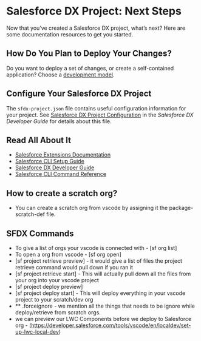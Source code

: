 # Salesforce DX Project: Next Steps

Now that you’ve created a Salesforce DX project, what’s next? Here are some documentation resources to get you started.

## How Do You Plan to Deploy Your Changes?

Do you want to deploy a set of changes, or create a self-contained application? Choose a [development model](https://developer.salesforce.com/tools/vscode/en/user-guide/development-models).

## Configure Your Salesforce DX Project

The `sfdx-project.json` file contains useful configuration information for your project. See [Salesforce DX Project Configuration](https://developer.salesforce.com/docs/atlas.en-us.sfdx_dev.meta/sfdx_dev/sfdx_dev_ws_config.htm) in the _Salesforce DX Developer Guide_ for details about this file.

## Read All About It

- [Salesforce Extensions Documentation](https://developer.salesforce.com/tools/vscode/)
- [Salesforce CLI Setup Guide](https://developer.salesforce.com/docs/atlas.en-us.sfdx_setup.meta/sfdx_setup/sfdx_setup_intro.htm)
- [Salesforce DX Developer Guide](https://developer.salesforce.com/docs/atlas.en-us.sfdx_dev.meta/sfdx_dev/sfdx_dev_intro.htm)
- [Salesforce CLI Command Reference](https://developer.salesforce.com/docs/atlas.en-us.sfdx_cli_reference.meta/sfdx_cli_reference/cli_reference.htm)

## How to create a scratch org?
- You can create a scratch org from vscode by assigning it the package-scratch-def file.
## SFDX Commands

- To give a list of orgs your vscode is connected with - [sf org list]
- To open a org from vscode - [sf org open]
- [sf project retrieve preview] - it would give a list of files the project retrieve command would pull down if you ran it
- [sf project retrieve start] - This will actually pull down all the files from your org into your vscode project
- [sf project deploy preview]
- [sf project deploy start] - This will deploy everything in your vscode project to your scratch/dev org
- ** .forceignore - we mention all the things that needs to be ignore while deploy/retrieve from scratch orgs.
- we can preview our LWC Components before we deploy to Salesforce org - (https://developer.salesforce.com/tools/vscode/en/localdev/set-up-lwc-local-dev)